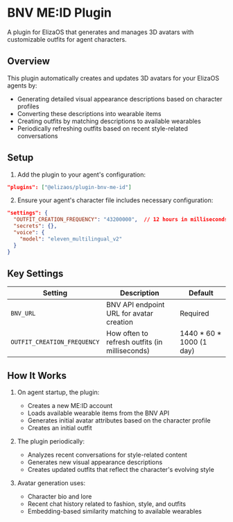 # BNV ME:ID Plugin

A plugin for ElizaOS that generates and manages 3D avatars with customizable outfits for agent characters.

## Overview

This plugin automatically creates and updates 3D avatars for your ElizaOS agents by:
- Generating detailed visual appearance descriptions based on character profiles
- Converting these descriptions into wearable items 
- Creating outfits by matching descriptions to available wearables
- Periodically refreshing outfits based on recent style-related conversations

## Setup

1. Add the plugin to your agent's configuration:

```json
"plugins": ["@elizaos/plugin-bnv-me-id"]
```

2. Ensure your agent's character file includes necessary configuration:

```json
"settings": {
  "OUTFIT_CREATION_FREQUENCY": "43200000",  // 12 hours in milliseconds
  "secrets": {},
  "voice": {
    "model": "eleven_multilingual_v2"
  }
}
```

## Key Settings

| Setting | Description | Default |
|---------|-------------|---------|
| `BNV_URL` | BNV API endpoint URL for avatar creation | Required |
| `OUTFIT_CREATION_FREQUENCY` | How often to refresh outfits (in milliseconds) | 1440 * 60 * 1000 (1 day) |

## How It Works

1. On agent startup, the plugin:
   - Creates a new ME:ID account 
   - Loads available wearable items from the BNV API
   - Generates initial avatar attributes based on the character profile
   - Creates an initial outfit

2. The plugin periodically:
   - Analyzes recent conversations for style-related content
   - Generates new visual appearance descriptions
   - Creates updated outfits that reflect the character's evolving style

3. Avatar generation uses:
   - Character bio and lore
   - Recent chat history related to fashion, style, and outfits
   - Embedding-based similarity matching to available wearables
